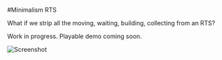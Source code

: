 #Minimalism RTS

What if we strip all the moving, waiting, building, collecting from an RTS?

Work in progress. Playable demo coming soon.

![Screenshot](https://raw.github.com/Lizdo/Project-Minimalism/master/Export/Screenshot.png)